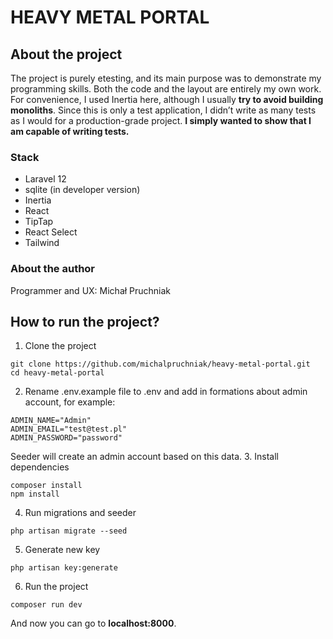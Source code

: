 # HEAVY METAL PORTAL
## About the project
The project is purely etesting, and its main purpose was to demonstrate my programming skills. Both the code and the layout are entirely my own work. For convenience, I used Inertia here, although I usually **try to avoid building monoliths**. Since this is only a test application, I didn’t write as many tests as I would for a production-grade project. **I simply wanted to show that I am capable of writing tests.**
### Stack
* Laravel 12
* sqlite (in developer version)
* Inertia
* React
* TipTap
* React Select
* Tailwind
### About the author
Programmer and UX: Michał Pruchniak

## How to run the project?
1. Clone the project
```
git clone https://github.com/michalpruchniak/heavy-metal-portal.git
cd heavy-metal-portal
```
2. Rename .env.example file to .env and add in formations about admin account, for example:
```
ADMIN_NAME="Admin"
ADMIN_EMAIL="test@test.pl"
ADMIN_PASSWORD="password"
```
Seeder will create an admin account based on this data.
3. Install dependencies
```
composer install
npm install
```
4. Run migrations and seeder
```
php artisan migrate --seed
```
5. Generate new key
```
php artisan key:generate
```
6. Run the project
```
composer run dev
```
And now you can go to **localhost:8000**.
